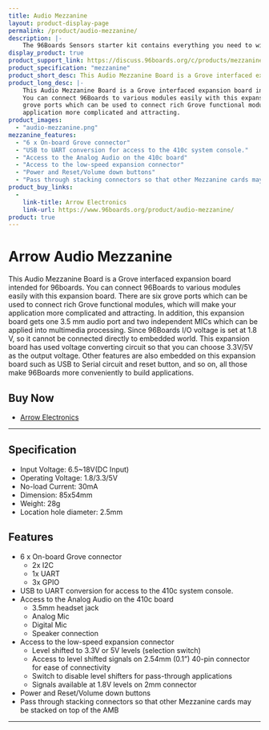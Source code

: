 ```yaml
---
title: Audio Mezzanine
layout: product-display-page
permalink: /product/audio-mezzanine/
description: |-
    The 96Boards Sensors starter kit contains everything you need to wire up sensors and devices to a 96Boards single board computer. It contains the 96Boards Sensors mezzanine board with a selection of Grove modules that you can use to start experimenting and prototyping with the 96Boards platform.
display_product: true
product_support_link: https://discuss.96boards.org/c/products/mezzanine
product_specification: "mezzanine"
product_short_desc: This Audio Mezzanine Board is a Grove interfaced expansion board intended for 96boards.
product_long_desc: |-
    This Audio Mezzanine Board is a Grove interfaced expansion board intended for 96boards.
    You can connect 96Boards to various modules easily with this expansion board. There are six
    grove ports which can be used to connect rich Grove functional modules, which will make your
    application more complicated and attracting.
product_images:
  - "audio-mezzanine.png"
mezzanine_features:
  - "6 x On-board Grove connector"
  - "USB to UART conversion for access to the 410c system console."
  - "Access to the Analog Audio on the 410c board"
  - "Access to the low-speed expansion connector"
  - "Power and Reset/Volume down buttons"
  - "Pass through stacking connectors so that other Mezzanine cards may be stacked on top of the AMB"
product_buy_links:
  -
    link-title: Arrow Electronics
    link-url: https://www.96boards.org/product/audio-mezzanine/
product: true
---
```

# Arrow Audio Mezzanine

This Audio Mezzanine Board is a Grove interfaced expansion board intended for 96boards.
You can connect 96Boards to various modules easily with this expansion board. There are six
grove ports which can be used to connect rich Grove functional modules, which will make your
application more complicated and attracting. In addition, this expansion board gets one 3.5 mm
audio port and two independent MICs which can be applied into multimedia processing. Since
96Boards I/O voltage is set at 1.8 V, so it cannot be connected directly to embedded world. This
expansion board has used voltage converting circuit so that you can choose 3.3V/5V as the
output voltage. Other features are also embedded on this expansion board such as USB to
Serial circuit and reset button, and so on, all those make 96Boards more conveniently to build
applications.

## Buy Now

- [Arrow Electronics](https://www.96boards.org/product/audio-mezzanine/)

***

## Specification

- Input Voltage: 6.5~18V(DC Input)
- Operating Voltage: 1.8/3.3/5V
- No-load Current: 30mA
- Dimension: 85x54mm
- Weight: 28g
- Location hole diameter: 2.5mm

## Features

- 6 x On-board Grove connector
   - 2x I2C
   - 1x UART
   - 3x GPIO
- USB to UART conversion for access to the 410c system console.
- Access to the Analog Audio on the 410c board
   - 3.5mm headset jack
   - Analog Mic
   - Digital Mic
   - Speaker connection
- Access to the low-speed expansion connector
   - Level shifted to 3.3V or 5V levels (selection switch)
   - Access to level shifted signals on 2.54mm (0.1”) 40-pin connector for ease of connectivity
   - Switch to disable level shifters for pass-through applications
   - Signals available at 1.8V levels on 2mm connector
- Power and Reset/Volume down buttons
- Pass through stacking connectors so that other Mezzanine cards may be stacked on top of the AMB

***
